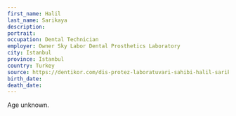 ```yaml
---
first_name: Halil
last_name: Sarikaya
description: 
portrait: 
occupation: Dental Technician
employer: Owner Sky Labor Dental Prosthetics Laboratory
city: Istanbul
province: Istanbul
country: Turkey
source: https://dentikor.com/dis-protez-laboratuvari-sahibi-halil-sarikaya-covid-19-nedeniyle/
birth_date: 
death_date: 
---
```


Age unknown.